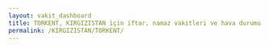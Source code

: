 ```yaml
---
layout: vakit_dashboard
title: TORKENT, KIRGIZISTAN için iftar, namaz vakitleri ve hava durumu - ilçe/eyalet seç
permalink: /KIRGIZISTAN/TORKENT/
---
```


<script type="text/javascript">
  var GLOBAL_COUNTRY = 'KIRGIZISTAN';
  var GLOBAL_CITY = 'TORKENT';
  var GLOBAL_STATE = '';
  var lat = 72;
  var lon = 21;
</script>
